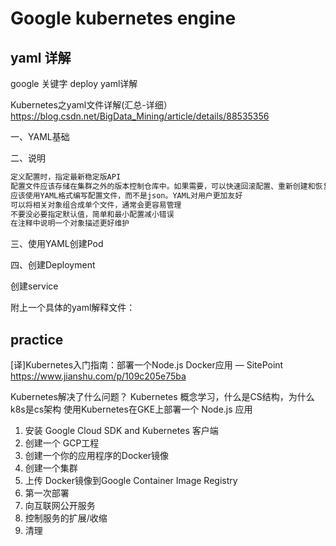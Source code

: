 # Google kubernetes engine
## yaml 详解
google 关键字 deploy yaml详解

Kubernetes之yaml文件详解(汇总-详细）
https://blog.csdn.net/BigData_Mining/article/details/88535356

一、YAML基础

二、说明
```bash
定义配置时，指定最新稳定版API
配置文件应该存储在集群之外的版本控制仓库中。如果需要，可以快速回滚配置、重新创建和恢复
应该使用YAML格式编写配置文件，而不是json。YAML对用户更加友好
可以将相关对象组合成单个文件，通常会更容易管理
不要没必要指定默认值，简单和最小配置减小错误
在注释中说明一个对象描述更好维护
```

三、使用YAML创建Pod

四、创建Deployment

创建service

附上一个具体的yaml解释文件：

## practice
[译]Kubernetes入门指南：部署一个Node.js Docker应用 — SitePoint
https://www.jianshu.com/p/109c205e75ba

Kubernetes解决了什么问题？
Kubernetes 概念学习，什么是CS结构，为什么k8s是cs架构
使用Kubernetes在GKE上部署一个 Node.js 应用
1. 安装 Google Cloud SDK and Kubernetes 客户端
2. 创建一个 GCP工程
3. 创建一个你的应用程序的Docker镜像
4. 创建一个集群
5. 上传 Docker镜像到Google Container Image Registry
6. 第一次部署
7. 向互联网公开服务
8. 控制服务的扩展/收缩
9. 清理
